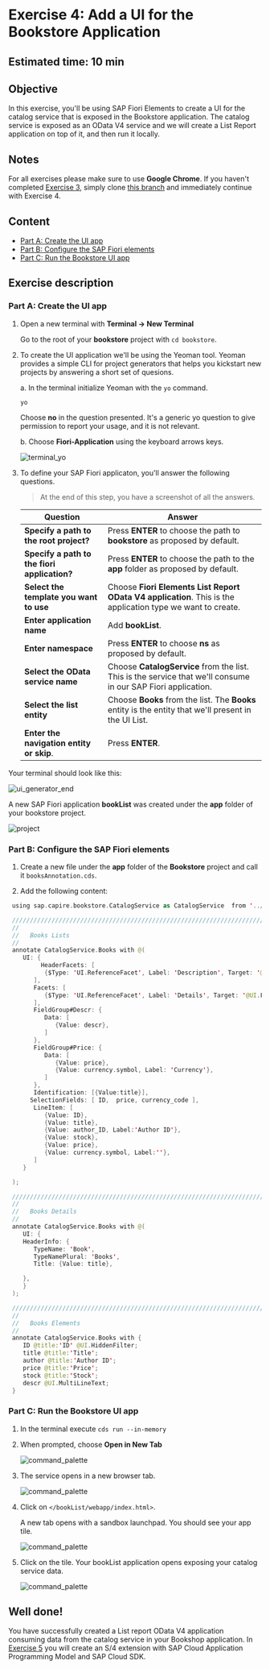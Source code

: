 # Exercise 4: Add a UI for the Bookstore Application

## Estimated time: 10 min

## Objective

In this exercise, you'll be using SAP Fiori Elements to create a UI for the catalog service that is exposed in the Bookstore application. The catalog service is exposed as an OData V4 service and we will create a List Report application on top of it, and then run it locally.

## Notes

For all exercises please make sure to use **Google Chrome**. If you haven't completed [Exercise 3](../exercise03/README.md), simply clone [this branch](https://github.com/SAP-samples/cloud-cap-samples/tree/CAA265-node-ex3-final) and immediately continue with Exercise 4.

## Content

- [Part A:  Create the UI app](./README.md#part-a-create-the-ui-app)
- [Part B: Configure the SAP Fiori elements](./README.md#part-b-configure-the-SAP-Fiori-elements)
- [Part C: Run the Bookstore UI app](./README.md#part-c-run-the-Bookstore-UI-app)

## Exercise description

### Part A: Create the UI app

1. Open a new terminal with **Terminal -> New Terminal**  

   Go to the root of your **bookstore** project with `cd bookstore`.
   
2. To create the UI application we'll be using the Yeoman tool. Yeoman provides a simple CLI for project generators that helps you kickstart new projects by answering a short set of quesions.

   a. In the terminal initialize Yeoman with the `yo` command.
 
      ```
      yo
      ```
      
     Choose **no** in the question presented. It's a generic yo question to give permission to report your usage, and it is not relevant.  
   
   b. Choose **Fiori-Application** using the keyboard arrows keys.

      ![terminal_yo](./resources/terminal_yo.png)

3.	To define your SAP Fiori applicaton, you'll answer the following questions.

     >At the end of this step, you have a screenshot of all the answers. 
     
     | Question  | Answer |
     | ------------- | ------------- |
     | **Specify a path to the root project?**  | Press **ENTER** to choose the path to **bookstore** as proposed by default.   |
     | **Specify a path to the fiori application?**  | Press **ENTER** to choose the path to the **app** folder as proposed by default.  |
     | **Select the template you want to use** | Choose **Fiori Elements List Report OData V4 application**. This is the application type we want to create. |
     | **Enter application name**  | Add **bookList**. |
     | **Enter namespace** |  Press **ENTER** to choose **ns** as proposed by default. |
     | **Select the OData service name** | Choose **CatalogService** from the list. This is the service that we'll consume in our SAP Fiori application. |
     | **Select the list entity** | Choose **Books** from the list. The **Books** entity is the entity that we'll present in the UI List. |
     |  **Enter the navigation entity or skip**. | Press **ENTER**. |
      
   Your terminal should look like this:
      
   ![ui_generator_end](./resources/ui_generator_end.png)
  
   A new SAP Fiori application **bookList** was created under the **app** folder of your bookstore project.
      
   ![project](./resources/project.png)
   
### Part B: Configure the SAP Fiori elements
  
1. Create a new file under the **app** folder of the **Bookstore** project and call it `booksAnnotation.cds`.

2. Add the following content:
   
  ```swift
   using sap.capire.bookstore.CatalogService as CatalogService  from '../srv/services';

   ////////////////////////////////////////////////////////////////////////////
   //
   //	Books Lists
   //
   annotate CatalogService.Books with @(
      UI: {
           HeaderFacets: [
            {$Type: 'UI.ReferenceFacet', Label: 'Description', Target: '@UI.FieldGroup#Descr'},
         ],
         Facets: [
            {$Type: 'UI.ReferenceFacet', Label: 'Details', Target: '@UI.FieldGroup#Price'},
         ],
         FieldGroup#Descr: {
            Data: [
               {Value: descr},
            ]
         },
         FieldGroup#Price: {
            Data: [
               {Value: price},
               {Value: currency.symbol, Label: 'Currency'},
            ]
         },
         Identification: [{Value:title}],
        SelectionFields: [ ID,  price, currency_code ],
         LineItem: [
            {Value: ID},
            {Value: title},
            {Value: author_ID, Label:'Author ID'},
            {Value: stock},
            {Value: price},
            {Value: currency.symbol, Label:''},
         ]
      }

   );

   ////////////////////////////////////////////////////////////////////////////
   //
   //	Books Details
   //
   annotate CatalogService.Books with @(
      UI: {
      HeaderInfo: {
         TypeName: 'Book',
         TypeNamePlural: 'Books',
         Title: {Value: title},

      },
      }
   );

   ////////////////////////////////////////////////////////////////////////////
   //
   //	Books Elements
   //
   annotate CatalogService.Books with {
      ID @title:'ID' @UI.HiddenFilter;
      title @title:'Title';
      author @title:'Author ID';
      price @title:'Price';
      stock @title:'Stock';
      descr @UI.MultiLineText;
   }

   ```
      
### Part C: Run the Bookstore UI app

1. In the terminal execute `cds run --in-memory`
      
2. When prompted, choose **Open in New Tab**

   ![command_palette](./resources/port.png)
         
3. The service opens in a new browser tab.
      
   ![command_palette](./resources/index.png)
         
4. Click on `</bookList/webapp/index.html>`. 

   A new tab opens with a sandbox launchpad. You should see your app tile.

   ![command_palette](./resources/sandbox.png)
         
5. Click on the tile. Your bookList application opens exposing your catalog service data.

   ![command_palette](./resources/app.png)

## Well done!
   
You have successfully created a List report OData V4 application consuming data from the catalog service in your Bookshop application. In [Exercise 5](../exercise05/README.md) you will create an S/4 extension with SAP Cloud Application Programming Model and SAP Cloud SDK.
